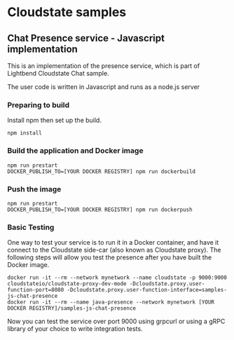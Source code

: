 # Cloudstate samples

## Chat Presence service - Javascript implementation

This is an implementation of the presence service, which is part of Lightbend Cloudstate Chat sample.

The user code is written in Javascript and runs as a node.js server

### Preparing to build

Install npm then set up the build.

`npm install`

### Build the application and Docker image

```
npm run prestart 
DOCKER_PUBLISH_TO=[YOUR DOCKER REGISTRY] npm run dockerbuild
```

### Push the image

```
npm run prestart 
DOCKER_PUBLISH_TO=[YOUR DOCKER REGISTRY] npm run dockerpush
```

### Basic Testing

One way to test your service is to run it in a Docker container, and have it connect to the Cloudstate side-car (also known as Cloudstate proxy). The following steps will allow you test the presence after you have built the Docker image.

```
docker run -it --rm --network mynetwork --name cloudstate -p 9000:9000 cloudstateio/cloudstate-proxy-dev-mode -Dcloudstate.proxy.user-function-port=8080 -Dcloudstate.proxy.user-function-interface=samples-js-chat-presence
docker run -it --rm --name java-presence --network mynetwork [YOUR DOCKER REGISTRY]/samples-js-chat-presence
```

Now you can test the service over port 9000 using grpcurl or using a gRPC library of your choice to write integration tests.
